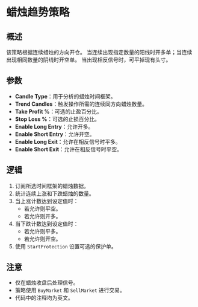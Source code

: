 # 蜡烛趋势策略

## 概述

该策略根据连续蜡烛的方向开仓。
当连续出现指定数量的阳线时开多单；当连续出现相同数量的阴线时开空单。
当出现相反信号时，可平掉现有头寸。

## 参数

- **Candle Type**：用于分析的蜡烛时间框架。
- **Trend Candles**：触发操作所需的连续同方向蜡烛数量。
- **Take Profit %**：可选的止盈百分比。
- **Stop Loss %**：可选的止损百分比。
- **Enable Long Entry**：允许开多。
- **Enable Short Entry**：允许开空。
- **Enable Long Exit**：允许在相反信号时平多。
- **Enable Short Exit**：允许在相反信号时平空。

## 逻辑

1. 订阅所选时间框架的蜡烛数据。
2. 统计连续上涨和下跌蜡烛的数量。
3. 当上涨计数达到设定值时：
   - 若允许则平空。
   - 若允许则开多。
4. 当下跌计数达到设定值时：
   - 若允许则平多。
   - 若允许则开空。
5. 使用 `StartProtection` 设置可选的保护单。

## 注意

- 仅在蜡烛收盘后处理信号。
- 策略使用 `BuyMarket` 和 `SellMarket` 进行交易。
- 代码中的注释均为英文。
